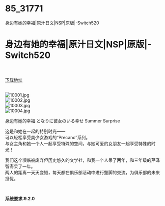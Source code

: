 # 85_31771
身边有她的幸福|原汁日文|NSP|原版|-Switch520
# 身边有她的幸福|原汁日文|NSP|原版|-Switch520
 <br/></br>
[下载地址](https://www.switch520.cc/article/31771 "下载地址")
<br/></br>

<p><img title="10001.jpg" src="https://www.switch520.cc/muke_img/2022_05_25_38c303ccb6b05.jpg" alt="10001.jpg"><br>
<img title="10002.jpg" src="https://www.switch520.cc/muke_img/2022_05_25_ba44969879693.jpg" alt="10002.jpg"><br>
<img title="10003.jpg" src="https://www.switch520.cc/muke_img/2022_05_25_995f151d0951c.jpg" alt="10003.jpg"><br>
<img title="10004.jpg" src="https://www.switch520.cc/muke_img/2022_05_25_d09dd02a35d7c.jpg" alt="10004.jpg"></p>
<p>身边有她的幸福 となりに彼女のいる幸せ Summer Surprise</p>
<p>这是和她在一起的特别时光——<br>
可以轻松享受美少女游戏的“Precano”系列。<br>
与女主角和她一个人一起享受特殊的空间，与她可爱的女朋友一起享受特殊的时光！</p>
<p>我们这个濒临被废弃但历史悠久的文学社，和我一个人呆了两年，和三年级的芹泽智斋呆了一年。<br>
两人的距离一天天变短，每天都在俱乐部活动中进行蹩脚的交流，为俱乐部的未来担忧。</p>
<p>&nbsp;</p>
<p><strong>系统要求:9.2.0</strong></p>



